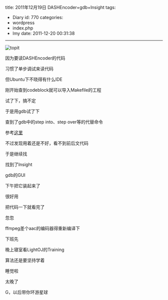 title: 2011年12月19日 DASHEncoder+gdb+Insight
tags:
  - Diary
id: 770
categories:
  - wordpress
  - index.php
  - lmy
date: 2011-12-20 00:31:38
---

![](http://i.minus.com/iTxTTCfaJEGuR.jpg "topit")

因为要读DASHEncoder的代码

习惯了单步调试来读代码

但Ubuntu下不晓<!--more-->得有什么IDE

刚开始查到codeblock就可以导入Makefile的工程

试了下，搞不定

于是用gdb试了下

查到了gdb中的step into、step over等的代替命令

参考[这里](http://condor.depaul.edu/glancast/373class/docs/gdb.html)

不过发现用着还是不好，看不到前后文代码

于是继续找

找到了Insight

gdb的GUI

下午把它装起来了

很好用

把代码一下就看完了

忽忽

ffmpeg差个aac的编码器得重新编译下

下班先

晚上寝室看LightOJ的Training

算法还是要坚持学着

睡觉啦

太晚了

G，以后带你环游星球